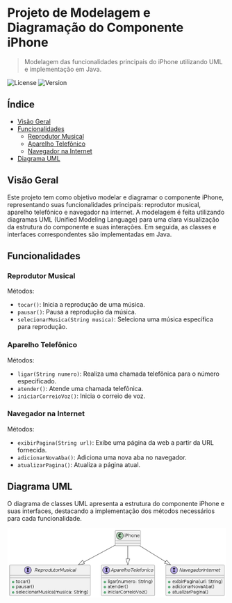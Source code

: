 
# Projeto de Modelagem e Diagramação do Componente iPhone

> Modelagem das funcionalidades principais do iPhone utilizando UML e implementação em Java.

![License](https://img.shields.io/badge/license-MIT-blue.svg)
![Version](https://img.shields.io/badge/version-1.0.0-green.svg)

## Índice

- [Visão Geral](#visão-geral)
- [Funcionalidades](#funcionalidades)
  - [Reprodutor Musical](#reprodutor-musical)
  - [Aparelho Telefônico](#aparelho-telefônico)
  - [Navegador na Internet](#navegador-na-internet)
- [Diagrama UML](#diagrama-uml)


## Visão Geral

Este projeto tem como objetivo modelar e diagramar o componente iPhone, representando suas funcionalidades principais: reprodutor musical, aparelho telefônico e navegador na internet. A modelagem é feita utilizando diagramas UML (Unified Modeling Language) para uma clara visualização da estrutura do componente e suas interações. Em seguida, as classes e interfaces correspondentes são implementadas em Java.

## Funcionalidades

### Reprodutor Musical

Métodos:
- `tocar()`: Inicia a reprodução de uma música.
- `pausar()`: Pausa a reprodução da música.
- `selecionarMusica(String musica)`: Seleciona uma música específica para reprodução.

### Aparelho Telefônico

Métodos:
- `ligar(String numero)`: Realiza uma chamada telefônica para o número especificado.
- `atender()`: Atende uma chamada telefônica.
- `iniciarCorreioVoz()`: Inicia o correio de voz.

### Navegador na Internet

Métodos:
- `exibirPagina(String url)`: Exibe uma página da web a partir da URL fornecida.
- `adicionarNovaAba()`: Adiciona uma nova aba no navegador.
- `atualizarPagina()`: Atualiza a página atual.

## Diagrama UML

O diagrama de classes UML apresenta a estrutura do componente iPhone e suas interfaces, destacando a implementação dos métodos necessários para cada funcionalidade.





![Diagrama do iPhone](imagens/Diagrama_Iphone.png)

